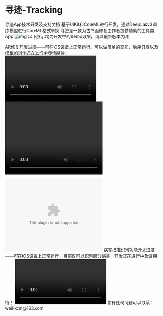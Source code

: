 # 寻迹-Tracking
寻迹App技术开发及支持文档
基于UIKit和CoreML进行开发，通过DeepLabv3训练模型进行CoreML格式转换
寻迹是一款为古书画修复工作者提供辅助的工具类App
![img](http://qiniu.liyucreate.com/InstractApp/Simulator%20Screen%20Shot%20-%20iPad%20Pro%20%2812.9-inch%29%20%285th%20generation%29%20-%202022-08-29%20at%2007.48.37.png)
以下展示均为开发中的Demo效果，请以最终版本为准

AR修复开发进度——可在iOS设备上正常运行，可以做简单的交互，后序开发以及模型的制作还在进行中尽情期待！
<video src="http://qiniu.liyucreate.com/InstractApp/RPReplay_Final1657044849.mp4"></video>
<video width="320" height="240" controls autoplay>

  <source src="[movie.mp4](http://qiniu.liyucreate.com/InstractApp/RPReplay_Final1657044849.mp4)" type="video/mp4">
  
  <object data="movie.mp4" width="320" height="240">
    <embed width="320" height="240" src="movie.swf">
  </object>
</video>
病害扫描识别功能开发进度——可在iOS设备上正常运行，目前仅可以识别部分病害，开发正在进行中敬请期待！
<video src="http://qiniu.liyucreate.com/InstractApp/RPReplay_Final1657034744.MP4"></video>
如有任何问题可以联系：weikkxin@163.com
